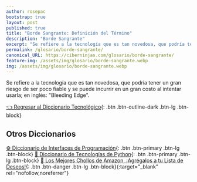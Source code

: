 ```yaml
---
author: rosepac
bootstrap: true
layout: post
published: true
title: "Borde Sangrante: Definición del Término"
description: "Borde Sangrante"
excerpt: "Se refiere a la tecnología que es tan novedosa, que podría tener un gran riesgo de ser poco fiable y se puede incurrir en un gran costo al intentar usarla."
permalink: /glosario/borde-sangrante/
canonical_URL: https://ciberninjas.com/glosario/borde-sangrante/
feature-img: /assets/img/glosario/borde-sangrante.webp
img: /assets/img/glosario/borde-sangrante.webp
---
```


Se refiere a la tecnología que es tan novedosa, que podría tener un gran riesgo de ser poco fiable y se puede incurrir en un gran costo al intentar usarla; en inglés: "Bleeding Edge".

[👈 Regresar al Diccionario Tecnológico](/glosario/){: .btn .btn-outline-dark .btn-lg .btn-block}

## Otros Diccionarios

[⚙ Diccionario de Interfaces de Programación](/glosario/completo-interfaces-programacion/){: .btn .btn-primary .btn-lg .btn-block}
[🐍 Diccionario de Tecnologías de Python](/glosario/completo-tecnologias-python/){: .btn .btn-primary .btn-lg .btn-block}
[🛒 Los Mejores Chollos de Amazon, ¡Agrégalos a tu Lista de Deseos!](https://www.amazon.es/shop/cibercursos "Los Mejores Chollos de Amazon, Ofertas Flash, Black Monday y Amazon Prime Day"){: .btn .btn-danger .btn-lg .btn-block}{:target="_blank" rel="nofollow,noreferrer"}